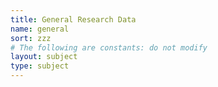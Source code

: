 ```yaml
---
title: General Research Data
name: general
sort: zzz
# The following are constants: do not modify
layout: subject
type: subject
---
```

 
